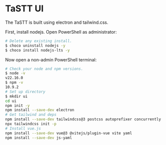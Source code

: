 # TaSTT UI

The TaSTT is built using electron and tailwind.css.

First, install nodejs. Open PowerShell as administrator:

```bash
# Delete any existing install.
$ choco uninstall nodejs -y
$ choco install nodejs-lts -y
```

Now open a non-admin PowerShell terminal:

```bash
# Check your node and npm versions.
$ node -v
v22.16.0
$ npm -v
10.9.2
# Set up directory
$ mkdir ui
cd ui
npm init -y
npm install --save-dev electron
# Get tailwind and deps
npm install --save-dev tailwindcss@3 postcss autoprefixer concurrently cross-env
npx tailwindcss init -p
# Install vue.js
npm install --save-dev vue@3 @vitejs/plugin-vue vite yaml
npm install --save-dev js-yaml
```
